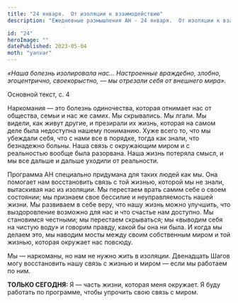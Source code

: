 ```yaml
---
title: "24 января.  От изоляции к взаимодействию"
description: "Ежедневные размышления АН - 24 января.  От изоляции к взаимодействию"

id: "24"
heroImage: ""
datePublished: 2023-05-04
moth: "yanvar"
---
```


_«Наша болезнь изолировала нас… Настроенные враждебно, злобно, эгоцентрично,
своекорыстно, — мы отрезали себя от внешнего мира»._

Основной текст, с. 4

Наркомания — это болезнь одиночества, которая отнимает нас от общества, семьи
и нас же самих. Мы скрывались. Мы лгали. Мы видели, как живут другие, и
презирали их жизнь, которая на самом деле была недоступна нашему пониманию.
Хуже всего то, что мы убеждали себя, что с нами все в порядке, тогда как
знали, что безнадежно больны. Наша связь с окружающим миром и с реальностью
вообще была разорвана. Наша жизнь потеряла смысл, и мы все дальше и дальше
уходили от реальности.

Программа АН специально придумана для таких людей как мы. Она помогает нам
восстановить связь с той жизнью, которой мы не знали, вытаскивая нас из
изоляции. Мы перестаем врать самим себе о своем состоянии; мы признаем свое
бессилие и неуправляемость нашей жизни. Мы развиваем в себе веру, что нашу
жизнь можно улучшить, что выздоровление возможно для нас и что счастье нам
доступно. Мы становимся честными; мы перестаем скрываться; мы «выводим себя на
чистую воду» и говорим правду, какой бы она ни была. И когда мы делаем это, мы
наводим мосты между своим собственным миром и той жизнью, которая окружает нас
повсюду.

Мы — наркоманы, но нам не нужно жить в изоляции. Двенадцать Шагов могу
восстановить нашу связь с жизнью и миром — если мы работаем по ним.

**ТОЛЬКО СЕГОДНЯ:** Я — часть жизни, которая меня окружает. Я буду работать по
программе, чтобы упрочить свою связь с миром.
